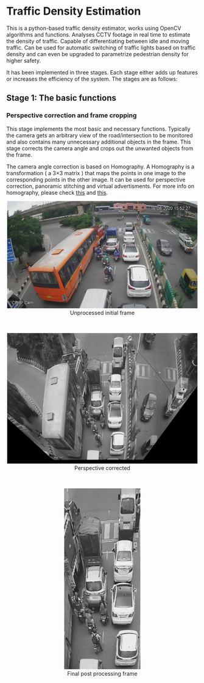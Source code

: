 # Traffic Density Estimation

This is a python-based traffic density estimator, works using OpenCV algorithms and functions. Analyses CCTV footage in real time to estimate the density of traffic. Capable of differentiating between idle and moving traffic. Can be used for automatic switching of traffic lights based on traffic density and can even be upgraded to parametrize pedestrian density for higher safety.

It has been implemented in three stages. Each stage either adds up features or increases the efficiency of the system. The stages are as follows:

## Stage 1: The basic functions
### Perspective correction and frame cropping

This stage implements the most basic and necessary functions. Typically the camera gets an arbitrary view of the road/intersection to be monitored and also contains many unnecessary additional objects in the frame. This stage corrects the camera angle and crops out the unwanted objects from the frame.

The camera angle correction is based on Homography. A Homography is a transformation ( a 3×3 matrix ) that maps the points in one image to the corresponding points in the other image. It can be used for perspective correction, panoramic stitching and virtual advertisments. For more info on homography, please check [this](https://docs.opencv.org/master/d9/dab/tutorial_homography.html) and [this](https://learnopencv.com/homography-examples-using-opencv-python-c/).

<p align="center">
  <img src="img/stage1_traffic.jpg" width="500"/><br>
	Unprocessed initial frame
</p>
<br>
<p align="center">
  <img src="img/stage1_traffic_perspective_corrected.jpg" width="500"/><br>
	Perspective corrected
</p>
<br>
<p align="center">
  <img src="img/stage1_traffic_proceseed.jpg" width="200"/><br>
	Final post processing frame
</p>
